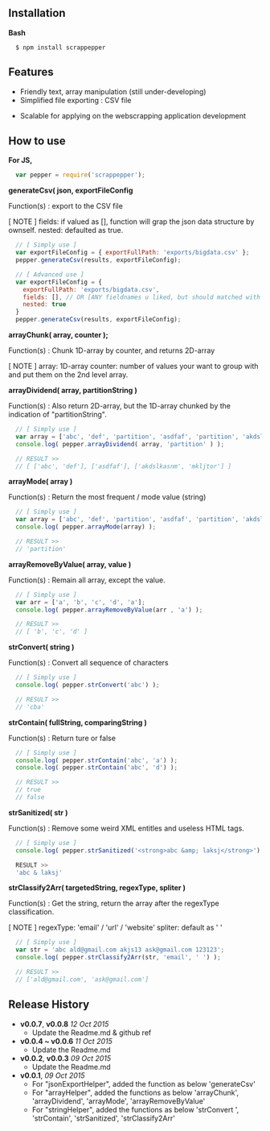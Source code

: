 <!-- wooden pepper grinders  -->

## Installation

  **Bash**
```
  $ npm install scrappepper
```

## Features

  * Friendly text, array manipulation (still under-developing)
  * Simplified file exporting : CSV file
  <!-- * Support the express server  (pending) -->
  * Scalable for applying on the webscrapping application development

## How to use
  **For JS,**

  ```js
    var pepper = require('scrappepper');
  ```

  **generateCsv( json, exportFileConfig**

  Function(s) : export to the CSV file

  [ NOTE ]
  fields: if valued as [], function will grap the json data structure by ownself.
  nested: defaulted as true.

  ```js
    // [ Simply use ]
    var exportFileConfig = { exportFullPath: 'exports/bigdata.csv' };
    pepper.generateCsv(results, exportFileConfig);

    // [ Advanced use ]
    var exportFileConfig = {
      exportFullPath: 'exports/bigdata.csv',
      fields: [], // OR [ANY fieldnames u liked, but should matched with the key(s) in JSON!!]
      nested: true
    }
    pepper.generateCsv(results, exportFileConfig);

  ```

  **arrayChunk( array, counter );**

  Function(s) : Chunk 1D-array by counter, and returns 2D-array

  [ NOTE ]
  array: 1D-array
  counter: number of values your want to group with and put them on the 2nd level array.

  **arrayDividend( array, partitionString )**

  Function(s) : Also return 2D-array, but the 1D-array chunked by the indication of "partitionString".

  ```js
    // [ Simply use ]
    var array = ['abc', 'def', 'partition', 'asdfaf', 'partition', 'akdslkasnm', 'mkljtor']
    console.log( pepper.arrayDividend( array, 'partition' ) );

    // RESULT >>
    // [ ['abc', 'def'], ['asdfaf'], ['akdslkasnm', 'mkljtor'] ]
  ```

  **arrayMode( array )**

  Function(s) : Return the most frequent / mode value (string)

  ```js
    // [ Simply use ]
    var array = ['abc', 'def', 'partition', 'asdfaf', 'partition', 'akdslkasnm', 'mkljtor']
    console.log( pepper.arrayMode(array) );

    // RESULT >>
    // 'partition'
  ```

  **arrayRemoveByValue( array, value )**

  Function(s) : Remain all array, except the value.

  ```js
    // [ Simply use ]
    var arr = ['a', 'b', 'c', 'd', 'a'];
    console.log( pepper.arrayRemoveByValue(arr , 'a') );

    // RESULT >>
    // [ 'b', 'c', 'd' ]
  ```

  **strConvert( string )**

  Function(s) : Convert all sequence of characters

  ```js
    // [ Simply use ]
    console.log( pepper.strConvert('abc') );

    // RESULT >>
    // 'cba'
  ```

  **strContain( fullString, comparingString )**

  Function(s) : Return ture or false

  ```js
    // [ Simply use ]
    console.log( pepper.strContain('abc', 'a') );
    console.log( pepper.strContain('abc', 'd') );

    // RESULT >>
    // true
    // false
  ```

  **strSanitized( str )**

  Function(s) : Remove some weird XML entitles and useless HTML tags.

  ```js
    // [ Simply use ]
    console.log( pepper.strSanitized('<strong>abc &amp; laksj</strong>') );

    RESULT >>
    'abc & laksj'
  ```

  **strClassify2Arr( targetedString, regexType, spliter )**

  Function(s) : Get the string, return the array after the regexType classification.

  [ NOTE ]
  regexType: 'email' / 'url' / 'website'
  spliter: default as ' '  

  ```js
    // [ Simply use ]
    var str = 'abc ald@gmail.com akjs13 ask@gmail.com 123123';
    console.log( pepper.strClassify2Arr(str, 'email', ' ') );

    // RESULT >>
    // ['ald@gmail.com', 'ask@gmail.com']
  ```

## Release History
- **v0.0.7**, **v0.0.8** *12 Oct 2015*
  - Update the Readme.md & github ref
- **v0.0.4 ~ v0.0.6** *11 Oct 2015*
  - Update the Readme.md
- **v0.0.2**, **v0.0.3** *09 Oct 2015*
  - Update the Readme.md
- **v0.0.1**, *09 Oct 2015*
  - For "jsonExportHelper", added the function as below
    'generateCsv'
  - For "arrayHelper", added the functions as below
    'arrayChunk', 'arrayDividend', 'arrayMode', 'arrayRemoveByValue'
  - For "stringHelper", added the functions as below
    'strConvert ', 'strContain', 'strSanitized', 'strClassify2Arr'
